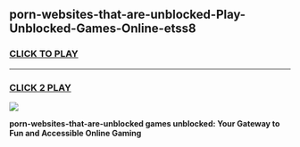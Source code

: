 
## porn-websites-that-are-unblocked-Play-Unblocked-Games-Online-etss8
<h3>
<a href="https://premium76.site?title=porn-websites-that-are-unblocked&ref=25A">CLICK TO PLAY</a></h3>
<hr>

<h3>
<a href="https://premium76.site?title=porn-websites-that-are-unblocked&ref=25A">CLICK 2 PLAY</a>
  
</h3>

<a href="https://premium76.site?title=porn-websites-that-are-unblocked&ref=25A"><img src="https://clearcache.store/games.png"></a>


**porn-websites-that-are-unblocked games unblocked: Your Gateway to Fun and Accessible Online Gaming**
